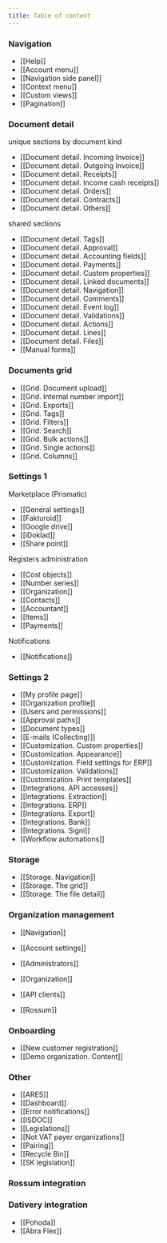 ```yaml
---
title: Table of content
---
```



### Navigation

- [[Help]]
- [[Account menu]]
- [[Navigation side panel]]
- [[Context menu]]
- [[Custom views]]
- [[Pagination]]


### Document detail

unique sections by document kind

- [[Document detail. Incoming Invoice]]
- [[Document detail. Outgoing Invoice]]
- [[Document detail. Receipts]]
- [[Document detail. Income cash receipts]]
- [[Document detail. Orders]]
- [[Document detail. Contracts]]
- [[Document detail. Others]]

shared sections

- [[Document detail. Tags]]
- [[Document detail. Approval]]
- [[Document detail. Accounting fields]]
- [[Document detail. Payments]]
- [[Document detail. Custom properties]]
- [[Document detail. Linked documents]]
- [[Document detail. Navigation]]
- [[Document detail. Comments]]
- [[Document detail. Event log]]
- [[Document detail. Validations]]
- [[Document detail. Actions]]
- [[Document detail. Lines]]
- [[Document detail. Files]]
- [[Manual forms]]


### Documents grid

- [[Grid. Document upload]]
- [[Grid. Internal number import]]
- [[Grid. Exports]]
- [[Grid. Tags]]
- [[Grid. Filters]]
- [[Grid. Search]]
- [[Grid. Bulk actions]]
- [[Grid. Single actions]]
- [[Grid. Columns]]


### Settings 1

Marketplace (Prismatic)

- [[General settings]]
- [[Fakturoid]]
- [[Google drive]]
- [[iDoklad]]
- [[Share point]]

Registers administration

- [[Cost objects]]
- [[Number series]]
- [[Organization]]
- [[Contacts]]
- [[Accountant]]
- [[Items]]
- [[Payments]]

Notifications

- [[Notifications]]


### Settings 2

- [[My profile page]]
- [[Organization profile]]
- [[Users and permissions]]
- [[Approval paths]]
- [[Document types]]
- [[E-mails (Collecting)]]
- [[Customization. Custom properties]]
- [[Customization. Appearance]]
- [[Customization. Field settings for ERP]]
- [[Customization. Validations]]
- [[Customization. Print templates]]
- [[Integrations. API accesses]]
- [[Integrations. Extraction]]
- [[Integrations. ERP]]
- [[Integrations. Export]]
- [[Integrations. Bank]]
- [[Integrations. Signi]]
- [[Workflow automations]]


### Storage

- [[Storage. Navigation]]
- [[Storage. The grid]]
- [[Storage. The file detail]]


### Organization management

- [[Navigation]]

- [[Account settings]]
- [[Administrators]]
- [[Organization]]
- [[API clients]]
- [[Rossum]]


### Onboarding

- [[New customer registration]]
- [[Demo organization. Content]]


### Other

- [[ARES]]
- [[Dashboard]]
- [[Error notifications]]
- [[ISDOC]]
- [[Legislations]]
- [[Not VAT payer organizations]]
- [[Pairing]]
- [[Recycle Bin]]
- [[SK legislation]]


### Rossum integration

### Dativery integration

- [[Pohoda]]
- [[Abra Flex]]



<!-- ### Link syntax

To link to another note, you can use multiple syntaxes. The following four use the "double-bracket" notation ([view the Markdown source file](https://github.com/maximevaillancourt/digital-garden-jekyll-template/blob/master/_notes/your-first-note.md#link-syntax) to see the underlying syntax).

- Using the note title: [[a note about cats]]
- Using the note's filename: [[cats]]
- Using the note's title, with a label: [[A note about cats|link to the note about cats using the note title]]
- Using the note's filename, with a label: [[cats|link to the note about cats using the note's filename]]

You can organize notes in subdirectories and link them normally. For example, the links above all point to the `_notes/animals/cats.md` file. Here's another example: [[tigers]].

Non-latin languages are supported: [[안녕하세요]]; so are accents/diacritics: [[bon appétit!]]

Dashes and underscores in file names are supported, and may be omitted in the bracket link syntax. As an example, the `your-first-note.md` file can be linked to with [[your first note]] or [[your-first-note]], or even [[yOuR-FiRsT Note]].

In all cases, if the double-bracket link does not point to a valid note, the double brackets will still be shown, like this: [[there is no note that matches this link]].

Alternatively, you can use regular [Markdown syntax](https://www.markdownguide.org/getting-started/) for links, with a relative link to the other note, like this: [this is a Markdown link to the note about cats](/cats){: .internal-link}. Don't forget to use the `.internal-link` class to make sure the link is styled as an internal link (without the little arrow).

Since the Web is all about HTML, you can always use plain HTML if you want, like this: <a class="internal-link" href="/cats">This is a link to the note about cats with HTML</a>.

Of course, you can also link to external websites, like this: [this is a link to Wikipedia](https://wikipedia.org/). Again, you can use plain HTML if you prefer. Footnotes are also supported and will be treated like internal links.[^1] You can point to other notes in your footnotes.[^2]

[^1]: This is a footnote. For more information about using footnotes, check out the [Markdown Guide](https://www.markdownguide.org/extended-syntax/#footnotes).
[^2]: This is another footnote that links to the note about [[cats]]. You may also point to [[notes that do not exist]] if you wish.

### Tweet embedding

Note: This behavior is disabled by default for privacy reasons. See "Site configuration" section below to enable it.

You may include a tweet URL on its own line (like below), and it would be replaced with an official Twitter embed if the site configuration demands it.

https://twitter.com/jack/status/20

### Media embedding

You may embed media files within a note using HTML5 media tags. Here's an example for an audio file:

"Jazzy Frenchy" by Benjamin Tissot from bensound.com
<audio controls>
  <source src="{{ site.baseurl }}/assets/jazzyfrenchy.mp3" type="audio/mpeg">
  Your browser does not support the audio element.
</audio>

### Site configuration

Some behavior is configurable by tweaking the `_config.yml` file.

**`use_html_extension`**: if you use a static host that doesn't support URLs that don't end with `.html` (such as Neocities), try changing the `use_html_extension` value to `true` in the `_config.yml` file and restart the Jekyll server (or re-build the site). This adds a `.html` extension to note URLs and may resolve issues with links. If you're still having trouble, I recommend using Netlify to host your digital garden: it's free, easy to use, and fully supports this template's features out of the box.

**`open_external_links_in_new_tab`**: when set to `true`, this makes external links open in new tabs. Set to `false` to open all links in the current tab.

**`embed_tweets`**: when set to `true`, tweet URLs on their own lines will be replaced with a Twitter embed. Default value is `false`.

### Automatic bi-directional links

Notice in the "Notes mentioning this note" section that there is another note linking to this note. This is a bi-directional link, and those are automatically created when you create links to other notes.

### Link previews

If you're on a device with mouse support, try hovering your mouse on internal links to preview the notes: [[a note about cats]].

Links that have been previewed will be cached to avoid redundant requests.

### Images and other Markdown goodies

Finally, because you have the full power of Markdown in this template, you can use regular Markdown syntax for various formatting options.

Lists work as expected:

- List element A
- List element B
- List element C

1. List element
2. List element
3. List element

If you'd like to quote other people, consider using quote blocks:

> Lorem ipsum dolor sit amet

And of course, images look great:

<img src="{{ site.baseurl }}/assets/image.jpg"/>

You can also ==highlight some content== by wrapping it with `==`.

Non-latin languages are supported too: ==你好==, ==안녕하세요==, ==こんにちは==.

### Code syntax highlighting

You can add code blocks with full syntax color highlighting by wrapping code snippet in triple backticks and specifying the type of the code (`js`, `rb`, `sh`, etc.):

```js
// Here's a bit of JavaScript:
if (a === b || c == d)
  console.log('hello!')
```

```rb
# And now some Ruby
def foo(bar)
  "baz"
end
```

```sh
$ cat /dev/urandom | grep "the answer to life" # shell scripts look nice too
```


### Next steps

This digital garden template is free, open-source, and [available on GitHub here](https://github.com/maximevaillancourt/digital-garden-jekyll-template).

The easiest way to build your own digital garden based on this template is to read this [step-by-step guide explaining how to set this up from scratch](https://maximevaillancourt.com/blog/setting-up-your-own-digital-garden-with-jekyll).

Go forth, have fun, and learn new something every day! ✌️ -->
